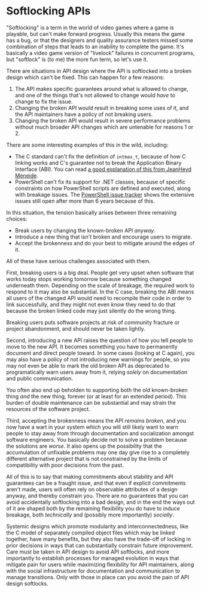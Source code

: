 # Softlocking APIs

"Softlocking" is a term in the world of video games where a game is playable, but can't
make forward progress. Usually this means the game has a bug, or that the designers and
quality assurance testers missed some combination of steps that leads to an inability
to complete the game. It's basically a video game version of "livelock" failures in
concurrent programs, but "softlock" is (to me) the more fun term, so let's use it.

There are situations in API design where the API is softlocked into a broken design
which can't be fixed. This can happen for a few reasons:

1. The API makes specific guarantees around what is allowed to change, and one of the
   things that's not allowed to change would _have_ to change to fix the issue.
2. Changing the broken API would result in breaking some uses of it, and the API
   maintainers have a policy of not breaking users.
3. Changing the broken API would result in severe performance problems without much
   broader API changes which are untenable for reasons 1 or 2.

There are some interesting examples of this in the wild, including:

* The C standard can't fix the definition of `intmax_t`, because of how C linking
  works and C's guarantee not to break the Application Binary Interface (ABI). You
  can read [a good explanation of this from JeanHeyd Meneide][intmax_t].
* PowerShell can't fix its support for .NET classes, because of specific constraints
  on how PowerShell scripts are defined and executed, along with breakage issues. The
  [PowerShell issue tracker][pwsh] shows the extensive issues still open after more than 6
  years because of this.

In this situation, the tension basically arises between three remaining choices:

* Break users by changing the known-broken API _anyway_.
* Introduce a new thing that isn't broken and encourage users to migrate.
* Accept the brokenness and do your best to mitigate around the edges of it.

All of these have serious challenges associated with them.

First, breaking users is a big deal. People get very upset when software that works
today stops working tomorrow because something changed underneath them. Depending on
the scale of breakage, the required work to respond to it may also be substantial. In
the C case, breaking the ABI means all users of the changed API would need to recompile
their code in order to link successfully, and they might not even _know_ they need to do
that because the broken linked code may just silently do the wrong thing.

Breaking users puts software projects at risk of community fracture or project abandonment,
and should never be taken lightly.

Second, introducing a new API raises the question of how you tell people to move to the new
API. It becomes something you have to permanently document and direct people toward. In some
cases (looking at C again), you may also have a policy of not introducing new warnings for
people, so you may not even be able to mark the old broken API as deprecated to programatically
warn users away from it, relying _solely_ on documentation and public communication.

You often also end up beholden to supporting both the old known-broken thing _and_ the new
thing, forever (or at least for an extended period). This burden of double maintenance
can be substantial and may strain the resources of the software project.

Third, accepting the brokenness means the API _remains broken_, and you now have a wart
in your system which you will still likely want to warn people to stay away from through
documentation and socialization amongst software engineers. You basically decide not to
solve a problem because the solutions are _worse_. It also opens up the possibility that
the accumulation of unfixable problems may one day give rise to a completely different
alternative project that is not constrained by the limits of compatibility with poor
decisions from the past.

All of this is to say that making commitments about stability and API guarantees can
be a fraught issue, and that even if explicit commitments aren't made, users will often
rely on observable attributes of a design anyway, and thereby constrain you. There are
_no_ guarantees that you can avoid accidentally softlocking into a bad design, and
in the end the ways out of it are shaped both by the remaining flexibility you do have
to induce breakage, both _technically_ and (possibly more importantly) _socially_.

Systemic designs which promote modularity and interconnectedness, like the C model of
separately compiled object files which may be linked together, have many benefits,
but they also have the trade-off of locking in prior decisions in ways that can
substantially constrain future improvement. Care must be taken in API design to avoid
API softlocks, and more importantly to establish processes for managed evolution in
ways that mitigate pain for users while maximizing flexibility for API maintainers,
along with the social infrastructure for documentation and communication to manage
transitions. Only with those in place can you avoid the pain of API design softlocks.

[intmax_t]: https://thephd.dev/intmax_t-hell-c++-c
[pwsh]: https://github.com/PowerShell/PowerShell/issues/6652

